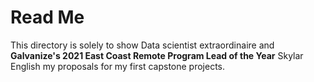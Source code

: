 # Read Me
This directory is solely to show Data scientist extraordinaire and **Galvanize's 2021 East Coast Remote Program Lead of the Year** Skylar English my proposals for my first capstone projects. 